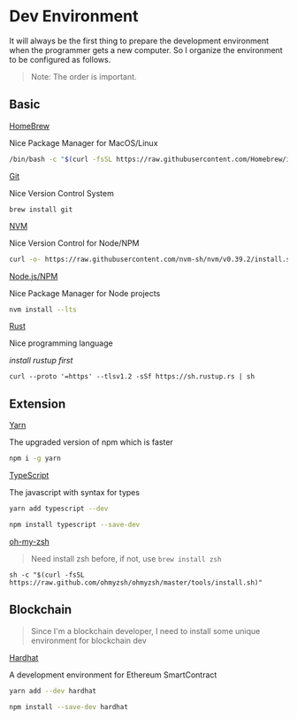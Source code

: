 # Dev Environment

It will always be the first thing to prepare the development environment when the programmer gets a new computer. So I organize the environment to be configured as follows.

> Note: The order is important. 
>

## Basic

[HomeBrew](https://brew.sh/)

Nice Package Manager for MacOS/Linux

```bash
/bin/bash -c "$(curl -fsSL https://raw.githubusercontent.com/Homebrew/install/HEAD/install.sh)"
```

[Git](https://git-scm.com/)

Nice Version Control System

```shell
brew install git
```

[NVM](https://github.com/nvm-sh/nvm)

Nice Version Control for Node/NPM

```bash
curl -o- https://raw.githubusercontent.com/nvm-sh/nvm/v0.39.2/install.sh | bash
```

[Node.js/NPM](https://nodejs.org/en/)

Nice Package Manager for Node projects

```bash
nvm install --lts
```

[Rust](https://www.rust-lang.org/)

Nice programming language

*install rustup first*

```shell
curl --proto '=https' --tlsv1.2 -sSf https://sh.rustup.rs | sh
```



## Extension

[Yarn](https://yarnpkg.com/)

The upgraded version of npm which is faster

```bash
npm i -g yarn
```

[TypeScript](https://www.typescriptlang.org/)

The javascript with syntax for types

```bash
yarn add typescript --dev
```

```bash
npm install typescript --save-dev
```

[oh-my-zsh](https://ohmyz.sh/)

> Need install zsh before, if not, use `brew install zsh`

```shell
sh -c "$(curl -fsSL https://raw.github.com/ohmyzsh/ohmyzsh/master/tools/install.sh)"
```



## Blockchain

> Since I'm a blockchain developer, I need to install some unique environment for blockchain dev

[Hardhat](https://hardhat.org/)

A development environment for Ethereum SmartContract

```bash
yarn add --dev hardhat
```

```bash
npm install --save-dev hardhat
```

